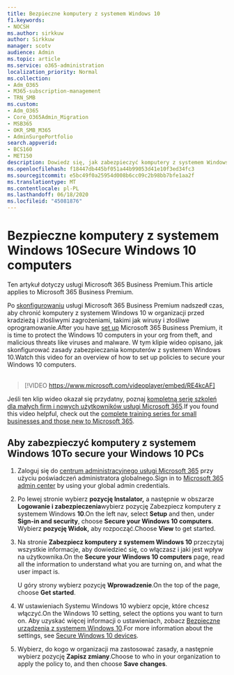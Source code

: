 ```yaml
---
title: Bezpieczne komputery z systemem Windows 10
f1.keywords:
- NOCSH
ms.author: sirkkuw
author: Sirkkuw
manager: scotv
audience: Admin
ms.topic: article
ms.service: o365-administration
localization_priority: Normal
ms.collection:
- Adm_O365
- M365-subscription-management
- TRN_SMB
ms.custom:
- Adm_O365
- Core_O365Admin_Migration
- MSB365
- OKR_SMB_M365
- AdminSurgePortfolio
search.appverid:
- BCS160
- MET150
description: Dowiedz się, jak zabezpieczyć komputery z systemem Windows 10 po skonfigurowaniu usługi Microsoft 365 Business Premium.
ms.openlocfilehash: f18447db445bf051a44b99053d41e10f3ed34fc3
ms.sourcegitcommit: e5bc49f0a25954d008b6cc09c2b98bb7bfe1aa2f
ms.translationtype: MT
ms.contentlocale: pl-PL
ms.lasthandoff: 06/18/2020
ms.locfileid: "45081876"
---
```

# <a name="secure-windows-10-computers"></a><span data-ttu-id="fccec-103">Bezpieczne komputery z systemem Windows 10</span><span class="sxs-lookup"><span data-stu-id="fccec-103">Secure Windows 10 computers</span></span>

<span data-ttu-id="fccec-104">Ten artykuł dotyczy usługi Microsoft 365 Business Premium.</span><span class="sxs-lookup"><span data-stu-id="fccec-104">This article applies to Microsoft 365 Business Premium.</span></span>

<span data-ttu-id="fccec-105">Po [skonfigurowaniu](set-up.md) usługi Microsoft 365 Business Premium nadszedł czas, aby chronić komputery z systemem Windows 10 w organizacji przed kradzieżą i złośliwymi zagrożeniami, takimi jak wirusy i złośliwe oprogramowanie.</span><span class="sxs-lookup"><span data-stu-id="fccec-105">After you have [set up](set-up.md) Microsoft 365 Business Premium, it is time to protect the Windows 10 computers in your org from theft, and malicious threats like viruses and malware.</span></span>
<span data-ttu-id="fccec-106">W tym klipie wideo opisano, jak skonfigurować zasady zabezpieczania komputerów z systemem Windows 10.</span><span class="sxs-lookup"><span data-stu-id="fccec-106">Watch this video for an overview of how to set up policies to secure your Windows 10 computers.</span></span><br><br>

> [!VIDEO https://www.microsoft.com/videoplayer/embed/RE4kcAF] 

<span data-ttu-id="fccec-107">Jeśli ten klip wideo okazał się przydatny, poznaj [kompletną serię szkoleń dla małych firm i nowych użytkowników usługi Microsoft 365](https://support.microsoft.com/office/6ab4bbcd-79cf-4000-a0bd-d42ce4d12816).</span><span class="sxs-lookup"><span data-stu-id="fccec-107">If you found this video helpful, check out the [complete training series for small businesses and those new to Microsoft 365](https://support.microsoft.com/office/6ab4bbcd-79cf-4000-a0bd-d42ce4d12816).</span></span>

## <a name="to-secure-your-windows-10-pcs"></a><span data-ttu-id="fccec-108">Aby zabezpieczyć komputery z systemem Windows 10</span><span class="sxs-lookup"><span data-stu-id="fccec-108">To secure your Windows 10 PCs</span></span>

1. <span data-ttu-id="fccec-109">Zaloguj się do [centrum administracyjnego usługi Microsoft 365](https://admin.microsoft.com) przy użyciu poświadczeń administratora globalnego.</span><span class="sxs-lookup"><span data-stu-id="fccec-109">Sign in to [Microsoft 365 admin center](https://admin.microsoft.com) by using your global admin credentials.</span></span> 
2. <span data-ttu-id="fccec-110">Po lewej stronie wybierz **pozycję Instalator,** a następnie w obszarze **Logowanie i zabezpieczenia**wybierz pozycję Zabezpiecz komputery z systemem Windows **10**.</span><span class="sxs-lookup"><span data-stu-id="fccec-110">On the left nav, select **Setup** and then, under **Sign-in and security**, choose **Secure your Windows 10 computers**.</span></span> <span data-ttu-id="fccec-111">Wybierz **pozycję Widok,** aby rozpocząć.</span><span class="sxs-lookup"><span data-stu-id="fccec-111">Choose **View** to get started.</span></span>
3. <span data-ttu-id="fccec-112">Na stronie **Zabezpiecz komputery z systemem Windows 10** przeczytaj wszystkie informacje, aby dowiedzieć się, co włączasz i jaki jest wpływ na użytkownika.</span><span class="sxs-lookup"><span data-stu-id="fccec-112">On the **Secure your Windows 10 computers** page, read all the information to understand what you are turning on, and what the user impact is.</span></span>

    <span data-ttu-id="fccec-113">U góry strony wybierz pozycję **Wprowadzenie**.</span><span class="sxs-lookup"><span data-stu-id="fccec-113">On the top of the page, choose **Get started**.</span></span>

4. <span data-ttu-id="fccec-114">W ustawieniach Systemu Windows 10 wybierz opcje, które chcesz włączyć.</span><span class="sxs-lookup"><span data-stu-id="fccec-114">On the Windows 10 setting, select the options you want to turn on.</span></span> <span data-ttu-id="fccec-115">Aby uzyskać więcej informacji o ustawieniach, zobacz [Bezpieczne urządzenia z systemem Windows 10](secure-windows-10-devices.md).</span><span class="sxs-lookup"><span data-stu-id="fccec-115">For more information about the settings, see [Secure Windows 10 devices](secure-windows-10-devices.md).</span></span> 
5. <span data-ttu-id="fccec-116">Wybierz, do kogo w organizacji ma zastosować zasady, a następnie wybierz pozycję **Zapisz zmiany**.</span><span class="sxs-lookup"><span data-stu-id="fccec-116">Choose to who in your organization to apply the policy to, and then choose **Save changes**.</span></span>

